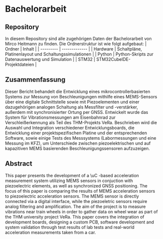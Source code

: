 # Bachelorarbeit

## Repository
In diesem Repository sind alle zugehörigen Daten der Bachelorarbeit von Mirco Heitmann zu finden.
Die Ordnerstruktur ist wie folgt aufgebaut:
| Ordner    | Inhalt |
| --------- | ------------- |
| Hardware  | Schaltpläne, Platinenlayout und Schaltungssimulationen |
| Python    | Python-Skripts zur Datenauswertung und Simulation |
| STM32     | STM32CubeIDE-Projektdateien |

## Zusammenfassung
Dieser Bericht behandelt die Entwicklung eines mikrocontrollerbasierten Systems zur Messung von Beschleunigungen mithilfe eines MEMS-Sensors über eine digitale Schnittstelle sowie mit Piezoelementen und einer dazugehörigen analogen Schaltung als Messfilter und -verstärker, außerdem mit synchronisierter Ortung per GNSS. Entwickelt wurde das System für Vibrationsmessungen am Eisenbahnrad zur Verschleißerkennung als Teil des THM-Projekts VeRa. Beschrieben wird die Auswahl und Integration verschiedener Entwicklungsboards, die Entwicklung einer projektspezifischen Platine und der entsprechenden Software, sowie einige Tests des Messsystems (Labormessungen und eine Messung im KFZ), um Unterschiede zwischen piezoelektrischen und auf kapazitiven MEMS basierenden Beschleunigungssensoren aufzuzeigen.

## Abstract
This paper presents the development of a \uC -based acceleration measurement system utilizing MEMS sensors in conjuction with piezoelectric elements, as well as synchronized GNSS positioning. The focus of this paper is comparing the results of MEMS acceleration sensors to piezoelectric acceleration sensors. The MEMS sensor is directly connected via a digital interface, while the piezoeletric sensors require analog filtering and amplification. The aim of the project is to measure vibrations near train wheels in order to gather data on wheel wear as part of the THM university project VeRa. This paper covers the integration of development boards, designing a custom PCB, software development and system validation through test results of lab tests and real-world acceleration measurements taken from a car.
